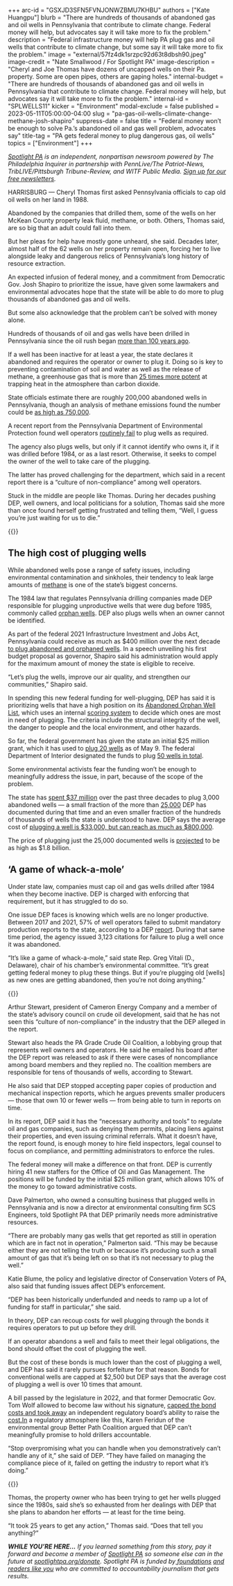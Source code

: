 +++
arc-id = "GSXJD3SFN5FVNJONWZBMU7KHBU"
authors = ["Kate Huangpu"]
blurb = "There are hundreds of thousands of abandoned gas and oil wells in Pennsylvania that contribute to climate change. Federal money will help, but advocates say it will take more to fix the problem."
description = "Federal infrastructure money will help PA plug gas and oil wells that contribute to climate change, but some say it will take more to fix the problem."
image = "external/57fz4dk1srzpc92d63t8dbsh90.jpeg"
image-credit = "Nate Smallwood / For Spotlight PA"
image-description = "Cheryl and Joe Thomas have dozens of uncapped wells on their Pa. property. Some are open pipes, others are gaping holes."
internal-budget = "There are hundreds of thousands of abandoned gas and oil wells in Pennsylvania that contribute to climate change. Federal money will help, but advocates say it will take more to fix the problem."
internal-id = "SPLWELLS11"
kicker = "Environment"
modal-exclude = false
published = 2023-05-11T05:00:00-04:00
slug = "pa-gas-oil-wells-climate-change-methane-josh-shapiro"
suppress-date = false
title = "Federal money won’t be enough to solve Pa.’s abandoned oil and gas well problem, advocates say"
title-tag = "PA gets federal money to plug dangerous gas, oil wells"
topics = ["Environment"]
+++

<a href="https://www.spotlightpa.org/"><i>Spotlight PA</i></a><i> is an independent, nonpartisan newsroom powered by The Philadelphia Inquirer in partnership with PennLive/The Patriot-News, TribLIVE/Pittsburgh Tribune-Review, and WITF Public Media. </i><a href="https://www.spotlightpa.org/newsletters"><i>Sign up for our free newsletters</i></a><i>.</i>

HARRISBURG — Cheryl Thomas first asked Pennsylvania officials to cap old oil wells on her land in 1988.

Abandoned by the companies that drilled them, some of the wells on her McKean County property leak fluid, methane, or both. Others, Thomas said, are so big that an adult could fall into them.

But her pleas for help have mostly gone unheard, she said. Decades later, almost half of the 62 wells on her property remain open, forcing her to live alongside leaky and dangerous relics of Pennsylvania’s long history of resource extraction.

<script src="https://www.spotlightpa.org/embed.js" async></script><div data-spl-embed-version="1" data-spl-src="https://www.spotlightpa.org/embeds/newsletter/"></div>

An expected infusion of federal money, and a commitment from Democratic Gov. Josh Shapiro to prioritize the issue, have given some lawmakers and environmental advocates hope that the state will be able to do more to plug thousands of abandoned gas and oil wells.

But some also acknowledge that the problem can’t be solved with money alone.

Hundreds of thousands of oil and gas wells have been drilled in Pennsylvania since the oil rush began <a href="https://todayinconservation.com/2018/07/august-27-first-oil-well-drilled-1859/">more than 100 years ago</a>.

If a well has been inactive for at least a year, the state declares it abandoned and requires the operator or owner to plug it. Doing so is key to preventing contamination of soil and water as well as the release of methane, a greenhouse gas that is more than <a href="https://www.epa.gov/gmi/importance-methane#:~:text=Methane%20is%20more%20than%2025,due%20to%20human%2Drelated%20activities.">25 times more potent</a> at trapping heat in the atmosphere than carbon dioxide.

State officials estimate there are roughly 200,000 abandoned wells in Pennsylvania, though an analysis of methane emissions found the number could be <a href="https://pubmed.ncbi.nlm.nih.gov/27849603/">as high as 750,000</a>.

A recent report from the Pennsylvania Department of Environmental Protection found well operators <a href="https://stateimpact.npr.org/pennsylvania/2023/01/24/pa-drillers-abandoned-thousands-of-natural-gas-wells-in-5-years-ignored-state-law-report-says/">routinely fail</a> to plug wells as required.

The agency also plugs wells, but only if it cannot identify who owns it, if it was drilled before 1984, or as a last resort. Otherwise, it seeks to compel the owner of the well to take care of the plugging.

The latter has proved challenging for the department, which said in a recent report there is a “culture of non-compliance” among well operators.

Stuck in the middle are people like Thomas. During her decades pushing DEP, well owners, and local politicians for a solution, Thomas said she more than once found herself getting frustrated and telling them, “Well, I guess you’re just waiting for us to die.”

{{<picture src="external/6t2hdeajp920tg464nzpcqfbag.jpeg" description="An abandoned well is seen on the property of Cheryl and Joe Thomas in Duke Center, Pa., on April 25, 2023." caption="An abandoned well is seen on the property of Cheryl and Joe Thomas in Duke Center, Pa., on April 25, 2023." credit="Nate Smallwood / For Spotlight PA">}} 

## The high cost of plugging wells

While abandoned wells pose a range of safety issues, including environmental contamination and sinkholes, their tendency to leak large amounts of <a href="https://www.princeton.edu/news/2014/12/09/abandoned-wells-can-be-super-emitters-greenhouse-gas">methane</a> is one of the state’s biggest concerns.

The 1984 law that regulates Pennsylvania drilling companies made DEP responsible for plugging unproductive wells that were dug before 1985, commonly called <a href="https://www.dep.pa.gov/OurCommonWealth/pages/Article.aspx?post=91">orphan wells</a>. DEP also plugs wells when an owner cannot be identified.

As part of the federal 2021 Infrastructure Investment and Jobs Act, Pennsylvania could receive as much as $400 million over the next decade <a href="https://www.dep.pa.gov/Business/Energy/OilandGasPrograms/OilandGasMgmt/LegacyWells/Pages/Infrastructure-Investment-and-Jobs-Act-(IIJA).aspx">to plug abandoned and orphaned wells</a>. In a speech unveiling his first budget proposal as governor, Shapiro said his administration would apply for the maximum amount of money the state is eligible to receive.

“Let’s plug the wells, improve our air quality, and strengthen our communities,” Shapiro said.

In spending this new federal funding for well-plugging, DEP has said it is prioritizing wells that have a high position on its <a href="https://www.dep.pa.gov/Business/Energy/OilandGasPrograms/OilandGasMgmt/LegacyWells/Pages/Infrastructure-Investment-and-Jobs-Act-(IIJA).aspx#">Abandoned Orphan Well List</a>, which uses an internal <a href="https://www.dep.pa.gov/Business/Energy/OilandGasPrograms/OilandGasMgmt/LegacyWells/Pages/Infrastructure-Investment-and-Jobs-Act-(IIJA).aspx#">scoring system</a> to decide which ones are most in need of plugging. The criteria include the structural integrity of the well, the danger to people and the local environment, and other hazards.

So far, the federal government has given the state an initial $25 million grant, which it has used to <a href="https://padep-1.maps.arcgis.com/apps/instant/portfolio/index.html?appid=064e373125c34182b2e132dd50d7c619">plug 20 wells</a> as of May 9. The federal Department of Interior designated the funds to plug <a href="https://www.doi.gov/pressreleases/through-president-bidens-bipartisan-infrastructure-law-24-states-set-begin-plugging">50 wells in total</a>.

Some environmental activists fear the funding won’t be enough to meaningfully address the issue, in part, because of the scope of the problem.

The state has <a href="https://dingo.telicon.com/pa/library/2022/20220207TZ.PDF">spent $37 million</a> over the past three decades to plug 3,000 abandoned wells — a small fraction of the more than <a href="https://www.dep.pa.gov/OurCommonWealth/pages/Article.aspx?post=91">25,000</a> DEP has documented during that time and an even smaller fraction of the hundreds of thousands of wells the state is understood to have. DEP says the average cost of <a href="https://www.dep.pa.gov/OurCommonWealth/pages/Article.aspx?post=91#:~:text=Once%20the%20well%20is%20plugged,to%20increase%20up%20to%20%24800%2C000.">plugging a well is $33,000, but can reach as much as $800,000</a>.

The price of plugging just the 25,000 documented wells is <a href="https://dingo.telicon.com/pa/library/2022/20220207TZ.PDF">projected</a> to be as high as $1.8 billion.

## ‘A game of whack-a-mole’

Under state law, companies must cap oil and gas wells drilled after 1984 when they become inactive. DEP is charged with enforcing that requirement, but it has struggled to do so.

One issue DEP faces is knowing which wells are no longer productive. Between 2017 and 2021, 57% of well operators failed to submit mandatory production reports to the state, according to a DEP <a href="https://files.dep.state.pa.us/OilGas/BOGM/BOGMPortalFiles/Governor's_Lapsing_Statement_Report_2022-12-29.pdf">report</a>. During that same time period, the agency issued 3,123 citations for failure to plug a well once it was abandoned.

“It’s like a game of whack-a-mole,” said state Rep. Greg Vitali (D., Delaware), chair of his chamber’s environmental committee. “It’s great getting federal money to plug these things. But if you’re plugging old [wells] as new ones are getting abandoned, then you’re not doing anything.”

{{<picture src="external/jrzy89c11qrnqmqt0rf9xd2w8r.jpeg" description="Joe Thomas clears leaves from an abandoned well on the Duke Center, Pa. property he and his wife, Cheryl, own." caption="Joe Thomas clears leaves from an abandoned well on the Duke Center, Pa. property he and his wife, Cheryl, own." credit="Nate Smallwood / For Spotlight PA">}} 

Arthur Stewart, president of Cameron Energy Company and a member of the state’s advisory council on crude oil development, said that he has not seen this “culture of non-compliance” in the industry that the DEP alleged in the report.

Stewart also heads the PA Grade Crude Oil Coalition, a lobbying group that represents well owners and operators. He said he emailed his board after the DEP report was released to ask if there were cases of noncompliance among board members and they replied no. The coalition members are responsible for tens of thousands of wells, according to Stewart.

He also said that DEP stopped accepting paper copies of production and mechanical inspection reports, which he argues prevents smaller producers — those that own 10 or fewer wells — from being able to turn in reports on time.

In its report, DEP said it has the “necessary authority and tools” to regulate oil and gas companies, such as denying them permits, placing liens against their properties, and even issuing criminal referrals. What it doesn’t have, the report found, is enough money to hire field inspectors, legal counsel to focus on compliance, and permitting administrators to enforce the rules.

The federal money will make a difference on that front. DEP is currently hiring 41 new staffers for the Office of Oil and Gas Management. The positions will be funded by the initial $25 million grant, which allows 10% of the money to go toward administrative costs.

Dave Palmerton, who owned a consulting business that plugged wells in Pennsylvania and is now a director at environmental consulting firm SCS Engineers, told Spotlight PA that DEP primarily needs more administrative resources.

“There are probably many gas wells that get reported as still in operation which are in fact not in operation,” Palmerton said. “This may be because either they are not telling the truth or because it’s producing such a small amount of gas that it’s being left on so that it’s not necessary to plug the well.”

Katie Blume, the policy and legislative director of Conservation Voters of PA, also said that funding issues affect DEP’s enforcement.

“DEP has been historically underfunded and needs to ramp up a lot of funding for staff in particular,” she said.

<script src="https://www.spotlightpa.org/embed.js" async></script><div data-spl-embed-version="1" data-spl-src="https://www.spotlightpa.org/embeds/donate/"></div>

In theory, DEP can recoup costs for well plugging through the bonds it requires operators to put up before they drill.

If an operator abandons a well and fails to meet their legal obligations, the bond should offset the cost of plugging the well.

But the cost of these bonds is much lower than the cost of plugging a well, and DEP has said it rarely pursues forfeiture for that reason. Bonds for conventional wells are capped at $2,500 but DEP says that the average cost of plugging a well is over 10 times that amount.

A bill passed by the legislature in 2022, and that former Democratic Gov. Tom Wolf allowed to become law without his signature, <a href="https://capitalandmain.com/pennsylvania-bill-jeopardizing-millions-in-oil-well-cleanup-funding-to-be-signed-by-governor-say-sources">capped the bond costs and took away</a> an independent regulatory board’s ability to raise the <a href="http://cost.In" target="_blank">cost.In</a> a regulatory atmosphere like this, Karen Feridun of the environmental group Better Path Coalition argued that DEP can’t meaningfully promise to hold drillers accountable.

“Stop overpromising what you can handle when you demonstratively can’t handle any of it,” she said of DEP. “They have failed on managing the compliance piece of it, failed on getting the industry to report what it’s doing.”

{{<picture src="external/jcfyyr0fvvxhzy5hp7veh6pmcg.jpeg" description="Cheryl and Joe Thomas with one of the dozens of abandoned wells on their Duke Center, Pa. property." caption="Cheryl and Joe Thomas with one of the dozens of abandoned wells on their Duke Center, Pa. property." credit="Nate Smallwood / For Spotlight PA">}} 

Thomas, the property owner who has been trying to get her wells plugged since the 1980s, said she’s so exhausted from her dealings with DEP that she plans to abandon her efforts — at least for the time being.

“It took 25 years to get any action,” Thomas said. “Does that tell you anything?”

<i><b>WHILE YOU’RE HERE...</b></i><i> If you learned something from this story, pay it forward and become a member of </i><a href="https://www.spotlightpa.org/"><i>Spotlight PA</i></a><i> so someone else can in the future at </i><a href="http://spotlightpa.org/donate"><i>spotlightpa.org/donate</i></a><i>. Spotlight PA is funded by</i><a href="https://www.spotlightpa.org/support"><i> foundations</i></a><i> </i><a href="https://www.spotlightpa.org/support"><i>and readers like you</i></a><i> who are committed to accountability journalism that gets results.</i>
